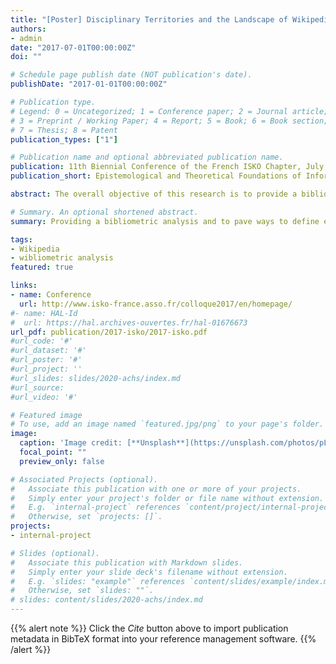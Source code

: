 ```yaml
---
title: "[Poster] Disciplinary Territories and the Landscape of Wikipedia Research: A Bibliometric Analysis of Scientific Production"
authors:
- admin
date: "2017-07-01T00:00:00Z"
doi: ""

# Schedule page publish date (NOT publication's date).
publishDate: "2017-01-01T00:00:00Z"

# Publication type.
# Legend: 0 = Uncategorized; 1 = Conference paper; 2 = Journal article;
# 3 = Preprint / Working Paper; 4 = Report; 5 = Book; 6 = Book section;
# 7 = Thesis; 8 = Patent
publication_types: ["1"]

# Publication name and optional abbreviated publication name.
publication: 11th Biennial Conference of the French ISKO Chapter, July 2017, Paris, France.
publication_short: Epistemological and Theoretical Foundations of Information—Documentation Science&#58; A Tribute to Francophone Pioneers. 11th Biennial Conference of the French ISKO Chapter, July 2017, Paris, France

abstract: The overall objective of this research is to provide a bibliometric analysis and to pave ways to define epistemic communities of Wikipedia research, which can be divided into four categories&#58; (1) Research that examines Wikipedia; (2) Research that uses information from Wikipedia; (3) Research that explores technical extensions to Wikipedia; and (4) Research that is using Wikipedia as a resource for communication

# Summary. An optional shortened abstract.
summary: Providing a bibliometric analysis and to pave ways to define epistemic communities of Wikipedia research

tags:
- Wikipedia
- wibliometric analysis
featured: true

links:
- name: Conference
  url: http://www.isko-france.asso.fr/colloque2017/en/homepage/
#- name: HAL-Id
#  url: https://hal.archives-ouvertes.fr/hal-01676673
url_pdf: publication/2017-isko/2017-isko.pdf
#url_code: '#'
#url_dataset: '#'
#url_poster: '#'
#url_project: ''
#url_slides: slides/2020-achs/index.md
#url_source: 
#url_video: '#'

# Featured image
# To use, add an image named `featured.jpg/png` to your page's folder. 
image:
  caption: 'Image credit: [**Unsplash**](https://unsplash.com/photos/pLCdAaMFLTE)'
  focal_point: ""
  preview_only: false

# Associated Projects (optional).
#   Associate this publication with one or more of your projects.
#   Simply enter your project's folder or file name without extension.
#   E.g. `internal-project` references `content/project/internal-project/index.md`.
#   Otherwise, set `projects: []`.
projects:
- internal-project

# Slides (optional).
#   Associate this publication with Markdown slides.
#   Simply enter your slide deck's filename without extension.
#   E.g. `slides: "example"` references `content/slides/example/index.md`.
#   Otherwise, set `slides: ""`.
# slides: content/slides/2020-achs/index.md
---
```


{{% alert note %}}
Click the *Cite* button above to import publication metadata in BibTeX format into your reference management software. 
{{% /alert %}}
